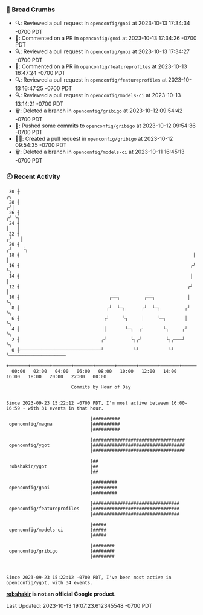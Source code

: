 ### 🍞 Bread Crumbs

 * 🔍: Reviewed a pull request in  `openconfig/gnoi` at 2023-10-13 17:34:34 -0700 PDT
 * 💬: Commented on a PR in  `openconfig/gnoi` at 2023-10-13 17:34:26 -0700 PDT
 * 🔍: Reviewed a pull request in  `openconfig/gnoi` at 2023-10-13 17:34:27 -0700 PDT
 * 💬: Commented on a PR in  `openconfig/featureprofiles` at 2023-10-13 16:47:24 -0700 PDT
 * 🔍: Reviewed a pull request in  `openconfig/featureprofiles` at 2023-10-13 16:47:25 -0700 PDT
 * 🔍: Reviewed a pull request in  `openconfig/models-ci` at 2023-10-13 13:14:21 -0700 PDT
 * 🗑: Deleted a branch in `openconfig/gribigo` at 2023-10-12 09:54:42 -0700 PDT
 * 🚢: Pushed some commits to `openconfig/gribigo` at 2023-10-12 09:54:36 -0700 PDT
 * ✍🏼: Created a pull request in `openconfig/gribigo` at 2023-10-12 09:54:35 -0700 PDT
 * 🗑: Deleted a branch in `openconfig/models-ci` at 2023-10-11 16:45:13 -0700 PDT

### 🕘 Recent Activity
```
 30 ┼                                                                    ╭╮
 28 ┤                                                                   ╭╯│
 26 ┤                                                                  ╭╯ ╰╮
 24 ┤                                                                  │   │
 22 ┤                                                                 ╭╯   │
 20 ┤                                                                ╭╯    ╰╮
 18 ┤                                                                │      │
 16 ┤                                                               ╭╯      ╰╮
 14 ┤                                                               │        │
 12 ┤                                                              ╭╯        │
 10 ┤                                 ╭──╮         ╭──╮            │         ╰╮
  8 ┤                                ╭╯  ╰─╮      ╭╯  ╰─╮         ╭╯          ╰╮
  6 ┤                               ╭╯     ╰╮     │     ╰─╮       │            ╰╮
  4 ┤                               │       ╰─╮  ╭╯       ╰╮     ╭╯             ╰╮
  2 ┤                              ╭╯         ╰╮╭╯         ╰╮╭───╯               ╰╮
  0 ┼──────────────────────────────╯           ╰╯           ╰╯                    ╰─────────────────────
    +───────+───────+───────+───────+───────+───────+───────+───────+───────+───────+───────+───────+────
  00:00   02:00   04:00   06:00   08:00   10:00   12:00   14:00   16:00   18:00   20:00   22:00   00:00   

						Commits by Hour of Day


Since 2023-09-23 15:22:12 -0700 PDT, I'm most active between 16:00-16:59 - with 31 events in that hour.

```



```
                               |##########
 openconfig/magna              |##########
                               |##########

                               |##################################
 openconfig/ygot               |##################################
                               |##################################

                               |##
 robshakir/ygot                |##
                               |##

                               |#########
 openconfig/gnoi               |#########
                               |#########

                               |################################
 openconfig/featureprofiles    |################################
                               |################################

                               |#####
 openconfig/models-ci          |#####
                               |#####

                               |########
 openconfig/gribigo            |########
                               |########



Since 2023-09-23 15:22:12 -0700 PDT, I've been most active in openconfig/ygot, with 34 events.

```
**[robshakir](mailto:robjs@google.com) is not an official Google product.**  


Last Updated: 2023-10-13 19:07:23.612345548 -0700 PDT
